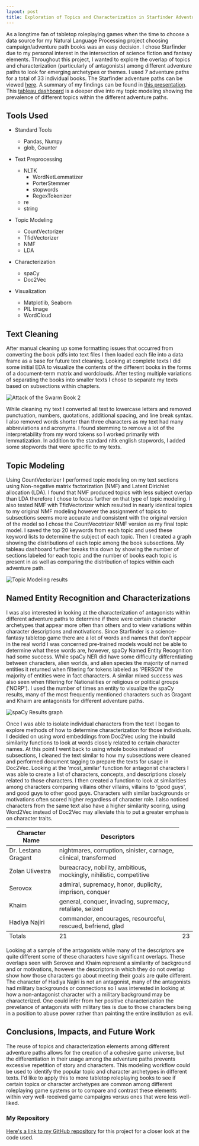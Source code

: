 ```yaml
---
layout: post
title: Exploration of Topics and Characterization in Starfinder Adventure Paths
---
```


As a longtime fan of tabletop roleplaying games when the time to choose a data source for my Natural Language Processing project choosing campaign/adventure path books was an easy decision. I chose Starfinder due to my personal interest in the intersection of science fiction and fantasy elements. Throughout this project, I wanted to explore the overlap of topics and characterization (particularly of antagonists) among different adventure paths to look for emerging archetypes or themes. I used 7 adventure paths for a total of 33 individual books. The Starfinder adventure paths can be viewed [here](https://paizo.com/store/starfinder/adventures/adventurePath). A summary of my findings can be found in [this presentation](https://github.com/Jilliane1993/Starfinder_NLP/blob/main/Starfinder_NLP_Pres.pdf). This [tableau dashboard](https://public.tableau.com/profile/jillian.etheredge?fbclid=IwAR1CpkwUoVwnRtlhuJUDRPmbxtaGpNCCfxQsbryDBXBQUV9VqHeAy4JXsWw#!/vizhome/StarfinderTopicModeling/Dashboard1?publish=yes) is a deeper dive into my topic modeling showing the prevalence of different topics within the different adventure paths.

## Tools Used
* Standard Tools
  * Pandas, Numpy
  * glob, Counter

* Text Preprocessing
  * NLTK
    * WordNetLemmatizer
    * PorterStemmer
    * stopwords
    * RegexTokenizer  
  * re
  * string

* Topic Modeling
  * CountVectorizer
  * TfidVectorizer
  * NMF
  * LDA

* Characterization
  * spaCy
  * Doc2Vec

* Visualization
  * Matplotlib, Seaborn
  * PIL Image
  * WordCloud

## Text Cleaning

<p>After manual cleaning up some formatting issues that occurred from converting the book pdfs into text files I then loaded each file into a data frame as a base for future text cleaning. Looking at complete texts I did some initial EDA to visualize the contents of the different books in the forms of a document-term matrix and wordclouds. After testing multiple variations of separating the books into smaller texts I chose to separate my texts based on subsections within chapters. </p>

![Attack of the Swarm Book 2](/Images/as_2.jpg)

<p>While cleaning my text I converted all text to lowercase letters and removed punctuation, numbers, quotations, additional spacing, and line break syntax. I also removed words shorter than three characters as my text had many abbreviations and acronyms. I found stemming to remove a lot of the interpretability from my word tokens so I worked primarily with lemmatization. In addition to the standard nltk english stopwords, I added some stopwords that were specific to my texts.</p>

## Topic Modeling
<p>Using CountVectorizer I performed topic modeling on my text sections using Non-negative matrix factorization (NMF) and Latent Dirichlet allocation (LDA). I found that NMF produced topics with less subject overlap than LDA therefore I chose to focus further on that type of topic modeling. I also tested NMF with TfidVectorizer which resulted in nearly identical topics to my original NMF modeling however the assignment of topics to subsections seems more accurate and consistent with the original version of the model so I chose the CountVecotrizer NMF version as my final topic model. I saved the top 20 keywords from each topic and used these keyword lists to determine the subject of each topic. Then I created a graph showing the distributions of each topic among the book subsections. My tableau dashboard further breaks this down by showing the number of sections labeled for each topic and the number of books each topic is present in as well as comparing the distribution of topics within each adventure path.</p>

![Topic Modeling results](/Images/topics.png)

## Named Entity Recognition and Characterizations

<p>I was also interested in looking at the characterization of antagonists within different adventure paths to determine if there were certain character archetypes that appear more often than others and to view variations within character descriptions and motivations. Since Starfinder is a science-fantasy tabletop game there are a lot of words and names that don't appear in the real world I was concerned pre-trained models would not be able to determine what these words are, however, spaCy Named Entity Recognition had some success. While spaCy NER did have some difficulty differentiating between characters, alien worlds, and alien species the majority of named entities it returned when filtering for tokens labeled as 'PERSON' the majority of entities were in fact characters. A similar mixed success was also seen when filtering for Nationalities or religious or political groups ('NORP'). I used the number of times an entity to visualize the spaCy results, many of the most frequently mentioned characters such as Gragant and Khaim are antagonists for different adventure paths.</p>

![spaCy Results graph](/Images/spacygraph.png)

<p>Once I was able to isolate individual characters from the text I began to explore methods of how to determine characterization for those individuals. I decided on using word embeddings from Doc2Vec using the inbuild similarity functions to look at words closely related to certain character names. At this point I went back to using whole books instead of subsections, I cleaned the text similar to how my subsections were cleaned and performed document tagging to prepare the texts for usage in Doc2Vec. Looking at the 'most_similar' function for antagonist characters I was able to create a list of characters, concepts, and descriptions closely related to those characters. I then created a function to look at similarities among characters comparing villains other villains, villains to 'good guys', and good guys to other good guys. Characters with similar backgrounds or motivations often scored higher regardless of character role. I also noticed characters from the same text also have a higher similarity scoring, using Word2Vec instead of Doc2Vec may alleviate this to put a greater emphasis on character traits.</p>

<table>
  <thead>
    <tr>
      <th>Character Name</th>
      <th>Descriptors</th>
    </tr>
  </thead>
  <tfoot>
    <tr>
      <td>Totals</td>
      <td>21</td>
      <td>23</td>
    </tr>
  </tfoot>
  <tbody>
    <tr>
      <td>Dr. Lestana Gragant</td>
      <td>nightmares, corruption, sinister, carnage, clinical, transformed</td>
    </tr>
    <tr>
      <td>Zolan Ulivestra</td>
      <td>bureacracy, nobility, ambitious, mockingly, nihilistic, competitive</td>
    </tr>
    <tr>
      <td>Serovox</td>
      <td>admiral, supremacy, honor, duplicity, imprison, conquer</td>
    </tr>
    <tr>
      <td>Khaim</td>
      <td>general, conquer, invading, supremacy, retaliate, seized</td>
    </tr>
    <tr>
      <td>Hadiya Najiri</td>
      <td>commander, encourages, resourceful, rescued, befriend, glad</td>
    </tr>
  </tbody>
</table>

<p> Looking at a sample of the antagonists while many of the descriptors are quite different some of these characters have significant overlaps. These overlaps seen with Serovox and Khaim represent a similarity of background and or motivations, however the descriptors in which they do not overlap show how those characters go about meeting their goals are quite different. The character of Hadiya Najiri is not an antagonist, many of the antagonists had military backgrounds or connections so I was interested in looking at how a non-antagonist character with a military background may be characterized. One could infer from her positive characterization the prevelance of antagonists with military ties is due to those characters being in a position to abuse power rather than painting the entire institution as evil. </p>



## Conclusions, Impacts, and Future Work

<p>The reuse of topics and characterization elements among different adventure paths allows for the creation of a cohesive game universe, but the differentiation in their usage among the adventure paths prevents excessive repetition of story and characters. This modeling workflow could be used to identify the popular topic and character archetypes in different texts. I'd like to apply this to more tabletop roleplaying books to see if certain topics or character archetypes are common among different roleplaying game systems or to compare and contrast these elements within very well-received game campaigns versus ones that were less well-liked.</p> 

### My Repository
[Here's a link to my GitHub repository](https://github.com/Jilliane1993/Starfinder_NLP) for this project for a closer look at the code used.
